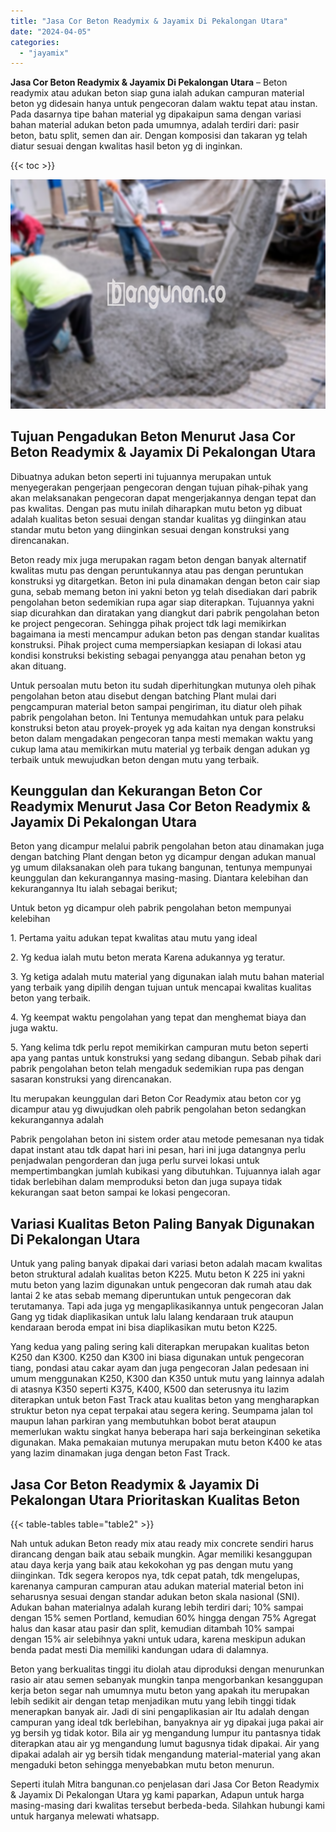 ```yaml
---
title: "Jasa Cor Beton Readymix & Jayamix Di Pekalongan Utara"
date: "2024-04-05"
categories: 
  - "jayamix"
---
```


**Jasa Cor Beton Readymix & Jayamix Di Pekalongan Utara** – Beton readymix atau adukan beton siap guna ialah adukan campuran material beton yg didesain hanya untuk pengecoran dalam waktu tepat atau instan. Pada dasarnya tipe bahan material yg dipakaipun sama dengan variasi bahan material adukan beton pada umumnya, adalah terdiri dari: pasir beton, batu split, semen dan air. Dengan komposisi dan takaran yg telah diatur sesuai dengan kwalitas hasil beton yg di inginkan.

{{< toc >}}

![Jasa Cor Beton Readymix & Jayamix Di Pekalongan Utara](/images/jasa-cor-readymix-60.png)

## Tujuan Pengadukan Beton Menurut Jasa Cor Beton Readymix & Jayamix Di Pekalongan Utara

Dibuatnya adukan beton seperti ini tujuannya merupakan untuk menyegerakan pengerjaan pengecoran dengan tujuan pihak-pihak yang akan melaksanakan pengecoran dapat mengerjakannya dengan tepat dan pas kwalitas. Dengan pas mutu inilah diharapkan mutu beton yg dibuat adalah kualitas beton sesuai dengan standar kualitas yg diinginkan atau standar mutu beton yang diinginkan sesuai dengan konstruksi yang direncanakan.

Beton ready mix juga merupakan ragam beton dengan banyak alternatif kwalitas mutu pas dengan peruntukannya atau pas dengan peruntukan konstruksi yg ditargetkan. Beton ini pula dinamakan dengan beton cair siap guna, sebab memang beton ini yakni beton yg telah disediakan dari pabrik pengolahan beton sedemikian rupa agar siap diterapkan. Tujuannya yakni siap dicurahkan dan diratakan yang diangkut dari pabrik pengolahan beton ke project pengecoran. Sehingga pihak project tdk lagi memikirkan bagaimana ia mesti mencampur adukan beton pas dengan standar kualitas konstruksi. Pihak project cuma mempersiapkan kesiapan di lokasi atau kondisi konstruksi bekisting sebagai penyangga atau penahan beton yg akan dituang.

Untuk persoalan mutu beton itu sudah diperhitungkan mutunya oleh pihak pengolahan beton atau disebut dengan batching Plant mulai dari pengcampuran material beton sampai pengiriman, itu diatur oleh pihak pabrik pengolahan beton. Ini Tentunya memudahkan untuk para pelaku konstruksi beton atau proyek-proyek yg ada kaitan nya dengan konstruksi beton dalam mengadakan pengecoran tanpa mesti memakan waktu yang cukup lama atau memikirkan mutu material yg terbaik dengan adukan yg terbaik untuk mewujudkan beton dengan mutu yang terbaik.

## Keunggulan dan Kekurangan Beton Cor Readymix Menurut Jasa Cor Beton Readymix & Jayamix Di Pekalongan Utara

Beton yang dicampur melalui pabrik pengolahan beton atau dinamakan juga dengan batching Plant dengan beton yg dicampur dengan adukan manual yg umum dilaksanakan oleh para tukang bangunan, tentunya mempunyai keunggulan dan kekurangannya masing-masing. Diantara kelebihan dan kekurangannya Itu ialah sebagai berikut;

Untuk beton yg dicampur oleh pabrik pengolahan beton mempunyai kelebihan

1\. Pertama yaitu adukan tepat kwalitas atau mutu yang ideal

2\. Yg kedua ialah mutu beton merata Karena adukannya yg teratur.

3\. Yg ketiga adalah mutu material yang digunakan ialah mutu bahan material yang terbaik yang dipilih dengan tujuan untuk mencapai kwalitas kualitas beton yang terbaik.

4\. Yg keempat waktu pengolahan yang tepat dan menghemat biaya dan juga waktu.

5\. Yang kelima tdk perlu repot memikirkan campuran mutu beton seperti apa yang pantas untuk konstruksi yang sedang dibangun. Sebab pihak dari pabrik pengolahan beton telah mengaduk sedemikian rupa pas dengan sasaran konstruksi yang direncanakan.

Itu merupakan keunggulan dari Beton Cor Readymix atau beton cor yg dicampur atau yg diwujudkan oleh pabrik pengolahan beton sedangkan kekurangannya adalah

Pabrik pengolahan beton ini sistem order atau metode pemesanan nya tidak dapat instant atau tdk dapat hari ini pesan, hari ini juga datangnya perlu penjadwalan pengorderan dan juga perlu survei lokasi untuk mempertimbangkan jumlah kubikasi yang dibutuhkan. Tujuannya ialah agar tidak berlebihan dalam memproduksi beton dan juga supaya tidak kekurangan saat beton sampai ke lokasi pengecoran.

## Variasi Kualitas Beton Paling Banyak Digunakan Di Pekalongan Utara

Untuk yang paling banyak dipakai dari variasi beton adalah macam kwalitas beton struktural adalah kualitas beton K225. Mutu beton K 225 ini yakni mutu beton yang lazim digunakan untuk pengecoran dak rumah atau dak lantai 2 ke atas sebab memang diperuntukan untuk pengecoran dak terutamanya. Tapi ada juga yg mengaplikasikannya untuk pengecoran Jalan Gang yg tidak diaplikasikan untuk lalu lalang kendaraan truk ataupun kendaraan beroda empat ini bisa diaplikasikan mutu beton K225.

Yang kedua yang paling sering kali diterapkan merupakan kualitas beton K250 dan K300. K250 dan K300 ini biasa digunakan untuk pengecoran tiang, pondasi atau cakar ayam dan juga pengecoran Jalan pedesaan ini umum menggunakan K250, K300 dan K350 untuk mutu yang lainnya adalah di atasnya K350 seperti K375, K400, K500 dan seterusnya itu lazim diterapkan untuk beton Fast Track atau kualitas beton yang mengharapkan struktur beton nya cepat terpakai atau segera kering. Seumpama jalan tol maupun lahan parkiran yang membutuhkan bobot berat ataupun memerlukan waktu singkat hanya beberapa hari saja berkeinginan seketika digunakan. Maka pemakaian mutunya merupakan mutu beton K400 ke atas yang lazim dinamakan juga dengan beton Fast Track.

## Jasa Cor Beton Readymix & Jayamix Di Pekalongan Utara Prioritaskan Kualitas Beton

{{< table-tables table="table2" >}}

Nah untuk adukan Beton ready mix atau ready mix concrete sendiri harus dirancang dengan baik atau sebaik mungkin. Agar memiliki kesanggupan atau daya kerja yang baik atau kekokohan yg pas dengan mutu yang diinginkan. Tdk segera keropos nya, tdk cepat patah, tdk mengelupas, karenanya campuran campuran atau adukan material material beton ini seharusnya sesuai dengan standar adukan beton skala nasional (SNI). Adukan bahan materialnya adalah kurang lebih terdiri dari; 10% sampai dengan 15% semen Portland, kemudian 60% hingga dengan 75% Agregat halus dan kasar atau pasir dan split, kemudian ditambah 10% sampai dengan 15% air selebihnya yakni untuk udara, karena meskipun adukan benda padat mesti Dia memiliki kandungan udara di dalamnya.

Beton yang berkualitas tinggi itu diolah atau diproduksi dengan menurunkan rasio air atau semen sebanyak mungkin tanpa mengorbankan kesanggupan kerja beton segar nah umumnya mutu beton yang apakah itu merupakan lebih sedikit air dengan tetap menjadikan mutu yang lebih tinggi tidak menerapkan banyak air. Jadi di sini pengaplikasian air Itu adalah dengan campuran yang ideal tdk berlebihan, banyaknya air yg dipakai juga pakai air yg bersih yg tidak kotor. Bila air yg mengandung lumpur itu pantasnya tidak diterapkan atau air yg mengandung lumut bagusnya tidak dipakai. Air yang dipakai adalah air yg bersih tidak mengandung material-material yang akan mengaduki beton sehingga menyebabkan mutu beton menurun.

Seperti itulah Mitra bangunan.co penjelasan dari Jasa Cor Beton Readymix & Jayamix Di Pekalongan Utara yg kami paparkan, Adapun untuk harga masing-masing dari kwalitas tersebut berbeda-beda. Silahkan hubungi kami untuk harganya melewati whatsapp.
